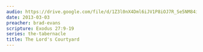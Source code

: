 ```yaml
---
audio: https://drive.google.com/file/d/1Z3l0nX4Dml6iJV1P8iOJ7R_Se5NM84iu/view
date: 2013-03-03
preacher: brad-evans
scripture: Exodus 27:9-19
series: the-tabernacle
title: The Lord's Courtyard
---
```


